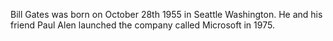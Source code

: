 Bill Gates was born on October 28th 1955 in Seattle Washington. He and his friend Paul Alen launched the company called Microsoft in 1975. 

